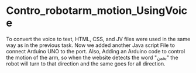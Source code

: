 # Contro_robotarm_motion_UsingVoice
To convert the voice to text, HTML, CSS, and JV files were used in the same way as in the previous task. Now we added another Java script File to connect Arduino UNO to the port. Also, Adding an Arduino code to control the motion of the arm, so when the website detects the word "يمين" the robot will turn to that direction and the same goes for all direction.
